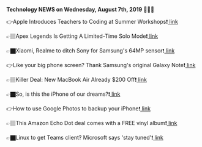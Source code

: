 <b>Technology NEWS on Wednesday, August 7th, 2019</b> 📡📡📡 

👉Apple Introduces Teachers to Coding at Summer Workshops❗️<a href='https://www.google.com/url?rct=j&sa=t&url=https://www.macrumors.com/2019/08/07/apple-teacher-coding-acadamies/&ct=ga&cd=CAIyGmVjZmViYzNiZjFkNzQyNDM6Y29tOmVuOlVT&usg=AFQjCNEHqXz8wIoAUxtF8CU8U7I4_PZzjw'> link</a>

👉🏽Apex Legends Is Getting A Limited-Time Solo Mode❗️<a href='https://www.google.com/url?rct=j&sa=t&url=https://kotaku.com/apex-legends-is-getting-a-limited-time-solo-mode-1837026454&ct=ga&cd=CAIyGmVjZmViYzNiZjFkNzQyNDM6Y29tOmVuOlVT&usg=AFQjCNEtrcPHnzINvpwQDJMnJWj12loGlw'> link</a>

👉🏿Xiaomi, Realme to ditch Sony for Samsung's 64MP sensor❗️<a href='https://www.google.com/url?rct=j&sa=t&url=https://www.livemint.com/technology/gadgets/xiaomi-realme-to-ditch-sony-for-samsung-s-64mp-smartphone-imaging-technology-1565179494685.html&ct=ga&cd=CAIyGmVjZmViYzNiZjFkNzQyNDM6Y29tOmVuOlVT&usg=AFQjCNH739P3y_mGzAph4oR0bxfnO3Dngg'> link</a>

👉Like your big phone screen? Thank Samsung's original Galaxy Note❗️<a href='https://www.google.com/url?rct=j&sa=t&url=https://www.cnet.com/news/like-your-big-phone-screen-thank-samsungs-original-galaxy-note/&ct=ga&cd=CAIyGmVjZmViYzNiZjFkNzQyNDM6Y29tOmVuOlVT&usg=AFQjCNHoU4rvEkyPc_-2fwF6k4Yaj6q50g'> link</a>

👉🏽Killer Deal: New MacBook Air Already $200 Off❗️<a href='https://www.google.com/url?rct=j&sa=t&url=https://www.laptopmag.com/articles/macbook-air-2019-deal-200-off&ct=ga&cd=CAIyGmVjZmViYzNiZjFkNzQyNDM6Y29tOmVuOlVT&usg=AFQjCNGzlIrHOiQaBu4rcsrupiDlmaJQTA'> link</a>

👉🏿So, is this the iPhone of our dreams?❗️<a href='https://www.google.com/url?rct=j&sa=t&url=https://bgr.com/2019/08/07/iphone-11-release-date-coming-we-want-iphone-12/&ct=ga&cd=CAIyGmVjZmViYzNiZjFkNzQyNDM6Y29tOmVuOlVT&usg=AFQjCNFqgYdQMajR_VoUPHbVb_aXNCpcIw'> link</a>

👉How to use Google Photos to backup your iPhone❗️<a href='https://www.google.com/url?rct=j&sa=t&url=https://www.macworld.com/video/97187/how-to-use-google-photos-to-backup-your-iphone&ct=ga&cd=CAIyGmVjZmViYzNiZjFkNzQyNDM6Y29tOmVuOlVT&usg=AFQjCNFuuVTZ0cMXf6bL5as3y4lin2mvuw'> link</a>

👉🏽This Amazon Echo Dot deal comes with a FREE vinyl album❗️<a href='https://www.google.com/url?rct=j&sa=t&url=https://www.t3.com/news/this-amazon-echo-dot-deal-comes-with-a-free-vinyl-album&ct=ga&cd=CAIyGmVjZmViYzNiZjFkNzQyNDM6Y29tOmVuOlVT&usg=AFQjCNHJ5sY4XzCjDLi1kXa3l044VM1bRg'> link</a>

👉🏿Linux to get Teams client? Microsoft says 'stay tuned'❗️<a href='https://www.google.com/url?rct=j&sa=t&url=https://www.zdnet.com/article/linux-to-get-teams-client-microsoft-says-stay-tuned/&ct=ga&cd=CAIyGmVjZmViYzNiZjFkNzQyNDM6Y29tOmVuOlVT&usg=AFQjCNFIKDe3f5hilVwqUzIYc_RqcX7naA'> link</a>

